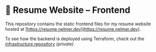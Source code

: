 # 📄 Resume Website – Frontend

This repository contains the static frontend files for my resume website hosted at [https://resume.nelmer.dev](https://resume.nelmer.dev).

To see how the backend is deployed using Terraform, check out the [infrastructure repository](https://github.com/RomeoNotaLoka/resume.nelmer.dev-infra) *(private)*.

